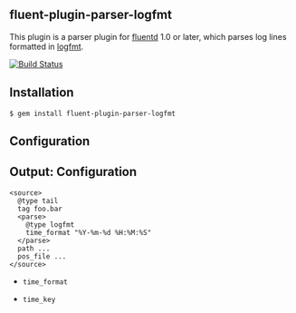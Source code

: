 ## fluent-plugin-parser-logfmt

This plugin is a parser plugin for [fluentd](https://github.com/fluent/fluentd) 1.0 or later, which parses log lines formatted in [logfmt](https://brandur.org/logfmt).

[<img src="https://travis-ci.org/moriyoshi/fluent-plugin-parser-logfmt.svg?branch=master" alt="Build Status" />](https://travis-ci.org/moriyoshi/fluent-plugin-parser-logfmt) 

## Installation

```
$ gem install fluent-plugin-parser-logfmt
```

## Configuration


## Output: Configuration

```
<source>
  @type tail
  tag foo.bar
  <parse>
    @type logfmt
    time_format "%Y-%m-%d %H:%M:%S"
  </parse>
  path ...
  pos_file ...
</source>
```

* `time_format`

* `time_key`

